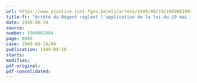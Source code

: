 ```yaml
---
url: https://www.ejustice.just.fgov.be/eli/arrete/1949/08/19/1949081904/justel
title-fr: "Arrêté du Régent réglant l'application de la loi du 19 mai 1949 portant création d'un Ordre des Pharmaciens"
date: 1949-08-19
source:
number: 1949081904
page: 8880
case: 1949-08-19/04
publication: 1949-09-18
starts:
modifies:
pdf-original:
pdf-consolidated:
---
```


